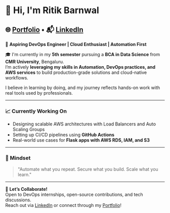 # 👋 Hi, I'm Ritik Barnwal

🌐 [Portfolio](https://theritikbarnwal.github.io) • 📬 [LinkedIn](https://linkedin.com/in/theritikbarnwal) 
---

🚀 **Aspiring DevOps Engineer | Cloud Enthusiast | Automation First**

🎓 I'm currently in my **5th semester** pursuing a **BCA in Data Science** from **CMR University**, Bengaluru.  
I’m actively **leveraging my skills in Automation, DevOps practices, and AWS services** to build production-grade solutions and cloud-native workflows.

I believe in learning by doing, and my journey reflects hands-on work with real tools used by professionals.

---


### 📈 Currently Working On

- Designing scalable AWS architectures with Load Balancers and Auto Scaling Groups  
- Setting up CI/CD pipelines using **GitHub Actions**  
- Real-world use cases for **Flask apps with AWS RDS, IAM, and S3**

---

### 🧠 Mindset

> "Automate what you repeat. Secure what you build. Scale what you learn."

---

📢 **Let’s Collaborate!**  
Open to DevOps internships, open-source contributions, and tech discussions.  
Reach out via [LinkedIn](https://linkedin.com/in/theritikbarnwal) or connect through my [Portfolio](https://theritikbarnwal.github.io)!
